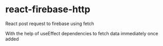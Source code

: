 # react-firebase-http

React post request to firebase using fetch

With the help of useEffect dependencies to fetch data immediately once added
